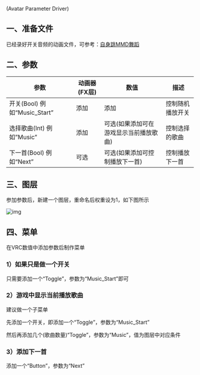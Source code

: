 (Avatar Parameter Driver)

## 一、准备文件

已经录好开关音频的动画文件，可参考：[自身跳MMD舞蹈](/script/self_MMD.md#二、制作音乐开关)

## 二、参数

| 参数                         | 动画器(FX层) | 数值                                   | 描述             |
| ---------------------------- | ------------ | -------------------------------------- | ---------------- |
| 开关(Bool) 例如“Music_Start” | 添加         | 添加                                   | 控制随机播放开关 |
| 选择歌曲(Int) 例如”Music”    | 添加         | 可选(如果添加可在游戏显示当前播放歌曲) | 控制选择的歌曲   |
| 下一首(Bool) 例如“Next”      | 可选         | 可选(如果添加可控制播放下一首)         | 控制播放下一首   |

## 三、图层

参加参数后，新建一个图层，重命名后权重设为1，如下图所示

![img](https://jsd.cdn.zzko.cn/gh/yexca/image_hosting@master/顺序播放音乐.6da5laejoag0.webp)

## 四、菜单

在VRC数值中添加参数后制作菜单

### 1）如果只是做一个开关

只需要添加一个“Toggle”，参数为“Music_Start”即可

### 2）游戏中显示当前播放歌曲

建议做一个子菜单

先添加一个开关，即添加一个“Toggle”，参数为“Music_Start”

然后再添加几个(歌曲数量)“Toggle”，参数为“Music”，值为图层中对应条件

### 3）添加下一首

添加一个“Button”，参数为“Next”